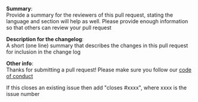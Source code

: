 **Summary**:  
Provide a summary for the reviewers of this pull request, stating the language and section will help as well.
Please provide enough information so that others can review your pull request

**Description for the changelog**:  
A short (one line) summary that describes the changes in this pull request for inclusion in the change log

**Other info**:  
Thanks for submitting a pull request! Please make sure you follow our
[code of conduct](https://github.com/OWASP/www-project-secure-coding-practices-quick-reference-guide/blob/main/CODE_OF_CONDUCT.md)

If this closes an existing issue then add "closes #xxxx", where xxxx is the issue number
